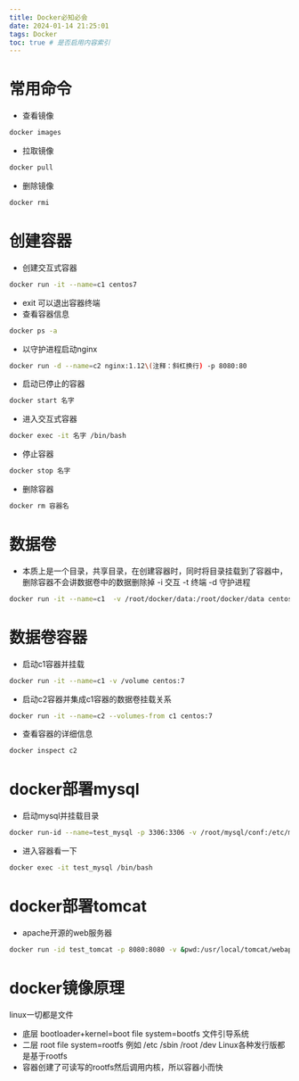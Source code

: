 ```yaml
---
title: Docker必知必会
date: 2024-01-14 21:25:01
tags: Docker
toc: true # 是否启用内容索引
---
```


# 常用命令
* 查看镜像
```bash
docker images
```
* 拉取镜像 
```bash
docker pull
```
* 删除镜像
```bash
docker rmi
```
# 创建容器
* 创建交互式容器 
```bash
docker run -it --name=c1 centos7
```
* exit 可以退出容器终端
* 查看容器信息
```bash
docker ps -a
```
* 以守护进程启动nginx
```bash
docker run -d --name=c2 nginx:1.12\(注释：斜杠换行) -p 8080:80
```
* 启动已停止的容器
```bash
docker start 名字
```
* 进入交互式容器 
```bash
docker exec -it 名字 /bin/bash
```
* 停止容器 
```bash
docker stop 名字
```
* 删除容器 
```bash
docker rm 容器名
```
# 数据卷
* 本质上是一个目录，共享目录，在创建容器时，同时将目录挂载到了容器中，删除容器不会讲数据卷中的数据删除掉 -i 交互 -t 终端 -d 守护进程
```bash
docker run -it --name=c1  -v /root/docker/data:/root/docker/data centos:7
```
# 数据卷容器
* 启动c1容器并挂载
```bash
docker run -it --name=c1 -v /volume centos:7
```
* 启动c2容器并集成c1容器的数据卷挂载关系
```bash
docker run -it --name=c2 --volumes-from c1 centos:7
```
* 查看容器的详细信息  
```bash
docker inspect c2
```
# docker部署mysql
* 启动mysql并挂载目录
```bash
docker run-id --name=test_mysql -p 3306:3306 -v /root/mysql/conf:/etc/mysql/conf.d -v /root/docker/logs:/logs -v /root/mysql/data:/var/lib/mysql -e MYSQL_ROOT_PASSWORD=5201314 mysql:5.6
```
* 进入容器看一下 
```bash
docker exec -it test_mysql /bin/bash
```
# docker部署tomcat
* apache开源的web服务器
```bash
docker run -id test_tomcat -p 8080:8080 -v &pwd:/usr/local/tomcat/webapps tomcat
```
# docker镜像原理
linux一切都是文件
* 底层 bootloader+kernel=boot file system=bootfs 文件引导系统
* 二层 root file system=rootfs 例如 /etc /sbin /root /dev Linux各种发行版都是基于rootfs
* 容器创建了可读写的rootfs然后调用内核，所以容器小而快

